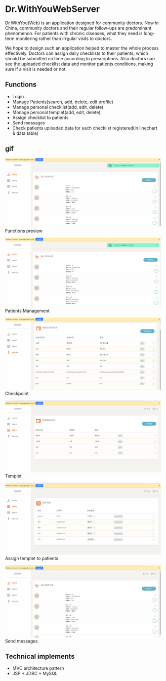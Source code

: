 # Dr.WithYouWebServer

Dr.WithYou(Web) is an application designed for community doctors. Now in China, community doctors and their regular follow-ups are predominant phenomenon. For patients with chronic diseases, what they need is long-term monitering rather than irrgular visits to doctors.

We hope to design such an application helped to master the whole process effectively. Doctors can assign daily checklists to their patients, which should be submitted on time according to prescriptions. Also doctors can see the uploaded checklist data and monitor patients conditions, making sure if a visit is needed or not.


## Functions
- Login
- Manage Patients(search, add, delete, edit profile)
- Manage personal checklist(add, edit, delete)
- Manage personal templet(add, edit, delete)
- Assign checklist to patients
- Send messages
- Check patients uploaded data for each checklist registered(in linechart & data table)


## gif
![image](gif/functions.gif)
Functions preview

![image](gif/addPatient.gif)
Patients Management

![image](gif/checkpoint.gif)
Checkpoint

![image](gif/templet.gif)
Templet

![image](gif/illness.gif)
Assign templet to patients

![image](gif/message.gif)
Send messages

## Technical implements
- MVC architecture pattern
- JSP + JDBC + MySQL


